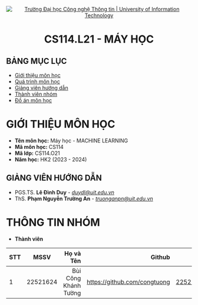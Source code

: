<p align="center">
  <a href="https://www.uit.edu.vn/" title="Trường Đại học Công nghệ Thông tin" style="border: 5;">
    <img src="https://i.imgur.com/WmMnSRt.png" alt="Trường Đại học Công nghệ Thông tin | University of Information Technology">
  </a>
</p>

<!-- Title -->
<h1 align="center"><b>CS114.L21 - MÁY HỌC</b></h1>



## BẢNG MỤC LỤC
* [ Giới thiệu môn học](#gioithieumonhoc)
* [Quá trình môn học](#quatrinh)
* [ Giảng viên hướng dẫn](#giangvien)
* [ Thành viên nhóm](#thanhvien)
* [ Đồ án môn học](#doan)
# GIỚI THIỆU MÔN HỌC
* **Tên môn học:**  Máy học - MACHINE LEARNING
* **Mã môn học:** CS114
* **Mã lớp:** CS114.O21
* **Năm học:** HK2 (2023 - 2024)
## GIẢNG VIÊN HƯỚNG DẪN
<a name="giangvien"></a>
* PGS.TS. **Lê Đình Duy** - *duydl@uit.edu.vn*
* ThS. **Phạm Nguyễn Trường An** - *truonganpn@uit.edu.vn*


# THÔNG TIN NHÓM
* **Thành viên**
<!--* 
**Chủ đề:** Trees, Forests, Bagging and Boosting

<a name="thanhvien"></a>
22521624	Bùi Công Khánh Tường
 -->
| STT    | MSSV          | Họ và Tên              | Github                                               | Email                   |
| ------ |:-------------:| ----------------------:|-----------------------------------------------------:|-------------------------:
| 1      | 22521624      | Bùi Công Khánh Tường     |https://github.com/congtuong                        |22521624@gm.uit.edu.vn   |
